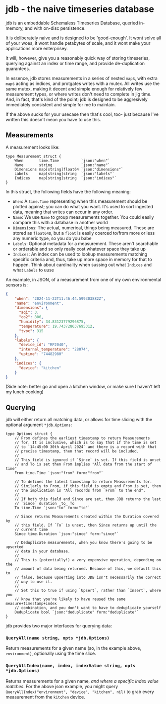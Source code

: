 # jdb - the naive timeseries database

jdb is an embeddable Schemaless Timeseries Database, queried in-memory, and with on-disc persistence.

It is deliberately naive and is designed to be 'good-enough'. It wont solve all of your woes, it wont handle petabytes of scale, and it wont make your applications more enterprisey.

It will, however, give you a reasonably quick way of storing timeseries, querying against an index or time range, and provide de-duplication guarantees.

In essence, jdb stores measurements in a series of nested `map`s, with extra `map`s acting as indices, and protgates writes with a mutex. All writes use the same mutex, making it decent and simple enough for relatively few measurement types, or where writes don't need to complete in jig time. And, in fact, that's kind of the point; jdb is designed to be aggresively immediately consistent and simple for me to maintain.

If the above sucks for your usecase then that's cool, too- just because I've written this doesn't mean you have to use this.

## Measurements

A measurement looks like:

```golang
type Measurement struct {
    When       time.Time          `json:"when"`
    Name       string             `json:"name"`
    Dimensions map[string]float64 `json:"dimensions"`
    Labels     map[string]string  `json:"labels"`
    Indices    map[string]string  `json:"indices"`
}
```

In this struct, the following fields have the following meaning:

* `When`: A `time.Time` representing when this measurement should be plotted against; you can do what you want. It's used to sort ingested data, meaning that writes can occur in any order.
* `Name`: We use `Name` to group measurements together. You could easily compare this with a database in another world
* `Dimensions`: The actual, numerical, things being measured. These are stored as `float64`s, but a `float` is easily coerced to/from more or less any numeric type, so you do you babe
* `Labels`: Optional metadata for a measurement. These aren't searchable or orderable and so only really cost whatever space they take up
* `Indices`: An index can be used to lookup measurements matching specific criteria and, thus, take up more space in memory for that to happen. Think about cardinality when sussing out what `Indices` and what `Labels` to uuse

An example, in JSON, of a measurement from one of my own environmental sensors is:

```json
{
    "when": "2024-11-22T11:46:44.599303882Z",
    "name": "environment",
    "dimensions": {
      "aqi": 3,
      "co2": 806,
      "humidity": 34.83123779296875,
      "temperature": 19.743728637695312,
      "tvoc": 315
    },
    "labels": {
      "device_id": "RP2040",
      "internal_temperature": "28074",
      "uptime": "74482980"
    },
    "indices": {
      "device": "kitchen"
    }
}
```

(Side note: better go and open a kitchen window, or make sure I haven't left my lunch cooking)

## Querying

jdb will either return all matching data, or allows for time slicing with the optional argument `*jdb.Options`:

```golang
type Options struct {
    // From defines the earliest timestamp to return Measurements
    // for. It is inclusive, which is to say that if the time is set
    // to `14:45:00 30th April 2024` and there is a record with that
    // precise timestamp, then that record will be included.
    //
    // This field is ignored if `Since` is set. If this field is unset
    // and To is set then From implies "All data from the start of time"
    From time.Time `json:"from" form:"from"`

    // To defines the latest timestamp to return Measurements for.
    // Similarly to From, if this field is empty and From is set, then
    // the implication is "All records from `From` to the end".
    //
    // If both this field and Since are set, then JDB returns the last
    // `Since` duration _to_ To
    To time.Time `json:"to" form:"to"`

    // Since returns Measurements created within the Duration covered by
    // this field. If `To` is unset, then Since returns up until the
    // current time
    Since time.Duration `json:"since" form:"since"`

    // Deduplicate measurements, when you know there's going to be upserted
    // data in your database.
    //
    // This is (potentially!) a very expensive operation, depending on the
    // amount of data being returned. Because of this, we default this to
    // false, because upserting into JDB isn't necessarily the correct
    // way to use it.
    //
    // Set this to true if using `Upsert`, rather than `Insert`, where you
    // know that you're likely to have reused the same measure+timestamp+index
    // combination, and you don't want to have to deduplicate yourself
    Deduplicate bool `json:"deduplicate" form:"deduplicate"`
}
```

jdb provides two major interfaces for querying data:

### `QueryAll(name string, opts *jdb.Options)`

Return measurements for a given name (so, in the example above, `environment`), optionally using the time slice.

### `QueryAllIndex(name, index, indexValue string, opts *jdb.Options)`

Returns measurements for a given name, _and where a specific index value matches_. For the above json example, you might query `QueryAllIndex("environment", "device", "kitchen", nil)` to grab every measurement from the `kitchen` device.
